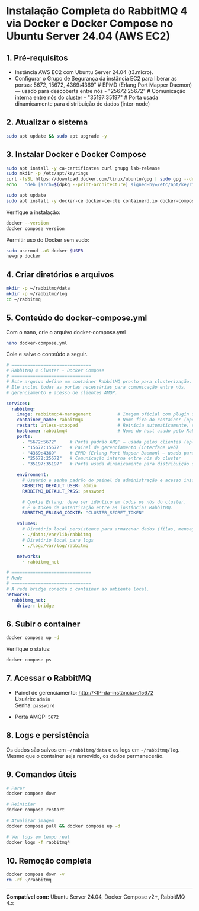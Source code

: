 # Instalação Completa do RabbitMQ 4 via Docker e Docker Compose no Ubuntu Server 24.04 (AWS EC2)

## 1. Pré-requisitos

- Instância AWS EC2 com Ubuntu Server 24.04 (t3.micro).
- Configurar o Grupo de Segurança da instância EC2 para liberar as portas: 5672, 15672, 4369:4369"     # EPMD (Erlang Port Mapper Daemon) — usado para descoberta entre nós
      - "25672:25672"   # Comunicação interna entre nós do cluster
      - "35197:35197"   # Porta usada dinamicamente para distribuição de dados (inter-node)
  
## 2. Atualizar o sistema

```bash
sudo apt update && sudo apt upgrade -y
```

## 3. Instalar Docker e Docker Compose

```bash
sudo apt install -y ca-certificates curl gnupg lsb-release
sudo mkdir -p /etc/apt/keyrings
curl -fsSL https://download.docker.com/linux/ubuntu/gpg | sudo gpg --dearmor -o /etc/apt/keyrings/docker.gpg
echo   "deb [arch=$(dpkg --print-architecture) signed-by=/etc/apt/keyrings/docker.gpg]   https://download.docker.com/linux/ubuntu $(lsb_release -cs) stable" |   sudo tee /etc/apt/sources.list.d/docker.list > /dev/null

sudo apt update
sudo apt install -y docker-ce docker-ce-cli containerd.io docker-compose-plugin
```

Verifique a instalação:
```bash
docker --version
docker compose version
```

Permitir uso do Docker sem sudo:
```bash
sudo usermod -aG docker $USER
newgrp docker
```

## 4. Criar diretórios e arquivos

```bash
mkdir -p ~/rabbitmq/data
mkdir -p ~/rabbitmq/log
cd ~/rabbitmq
```



## 5. Conteúdo do docker-compose.yml

Com o nano, crie o arquivo docker-compose.yml

```bash
nano docker-compose.yml
```

Cole e salve o conteúdo a seguir.

```yaml
# ==============================
# RabbitMQ 4 Cluster - Docker Compose
# ==============================
# Este arquivo define um container RabbitMQ pronto para clusterização.
# Ele inclui todas as portas necessárias para comunicação entre nós,
# gerenciamento e acesso de clientes AMQP.

services:
  rabbitmq:
    image: rabbitmq:4-management          # Imagem oficial com plugin de gerenciamento habilitado
    container_name: rabbitmq4             # Nome fixo do container (opcional alterar por nó)
    restart: unless-stopped               # Reinicia automaticamente, exceto se parado manualmente
    hostname: rabbitmq4                   # Nome do host usado pelo RabbitMQ internamente no cluster
    ports:
      - "5672:5672"     # Porta padrão AMQP — usada pelos clientes (aplicações)
      - "15672:15672"   # Painel de gerenciamento (interface web)
      - "4369:4369"     # EPMD (Erlang Port Mapper Daemon) — usado para descoberta entre nós
      - "25672:25672"   # Comunicação interna entre nós do cluster
      - "35197:35197"   # Porta usada dinamicamente para distribuição de dados (inter-node)

    environment:
      # Usuário e senha padrão do painel de administração e acesso inicial
      RABBITMQ_DEFAULT_USER: admin
      RABBITMQ_DEFAULT_PASS: password

      # Cookie Erlang: deve ser idêntico em todos os nós do cluster.
      # É o token de autenticação entre as instâncias RabbitMQ.
      RABBITMQ_ERLANG_COOKIE: "CLUSTER_SECRET_TOKEN"

    volumes:
      # Diretório local persistente para armazenar dados (filas, mensagens, etc.)
      - ./data:/var/lib/rabbitmq
      # Diretório local para logs
      - ./log:/var/log/rabbitmq

    networks:
      - rabbitmq_net

# ==============================
# Rede
# ==============================
# A rede bridge conecta o container ao ambiente local.
networks:
  rabbitmq_net:
    driver: bridge
```

## 6. Subir o container

```bash
docker compose up -d
```

Verifique o status:
```bash
docker compose ps
```

## 7. Acessar o RabbitMQ

- Painel de gerenciamento: [http://<IP-da-instância>:15672](http://<IP-da-instância>:15672)  
  Usuário: `admin`  
  Senha: `password`

- Porta AMQP: `5672`

## 8. Logs e persistência

Os dados são salvos em `~/rabbitmq/data` e os logs em `~/rabbitmq/log`.  
Mesmo que o container seja removido, os dados permanecerão.

## 9. Comandos úteis

```bash
# Parar
docker compose down

# Reiniciar
docker compose restart

# Atualizar imagem
docker compose pull && docker compose up -d

# Ver logs em tempo real
docker logs -f rabbitmq4
```

## 10. Remoção completa

```bash
docker compose down -v
rm -rf ~/rabbitmq
```

---
**Compatível com:** Ubuntu Server 24.04, Docker Compose v2+, RabbitMQ 4.x
